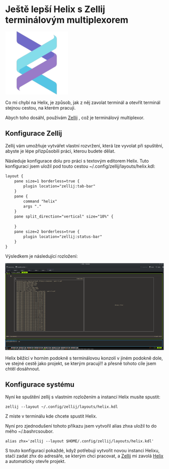 # Ještě lepší Helix s Zellij terminálovým multiplexorem

![](../img/helix.png)

Co mi chybí na Helix, je způsob, jak z něj zavolat terminál a otevřít terminál stejnou cestou, na kterém pracuji.

Abych toho dosáhl, používám [Zellij](https://zellij.dev/) , což je terminálový multiplexor.

## Konfigurace Zellij

Zellij vám umožňuje vytvářet vlastní rozvržení, která lze vyvolat při spuštění, abyste je lépe přizpůsobili práci, kterou budete dělat.

Následuje konfigurace dolu pro práci s textovým editorem Helix. Tuto konfiguraci jsem uložil pod touto cestou ~/.config/zellij/layouts/helix.kdl:
```
layout {
    pane size=1 borderless=true {
        plugin location="zellij:tab-bar"
    }
    pane {
        command "helix"
        args "."
    }
    pane split_direction="vertical" size="10%" {

    } 
    pane size=2 borderless=true {
        plugin location="zellij:status-bar"
    }
}
```
Výsledkem je následující rozložení:

![](../img/HelixAndZellij-700x382.png)

Helix běžící v horním podokně s terminálovou konzolí v jiném podokně dole, ve stejné cestě jako projekt, se kterým pracuji!! a přesně tohoto cíle jsem chtěl dosáhnout.

## Konfigurace systému

Nyní ke spuštění zellij s vlastním rozložením a instancí Helix musíte spustit:
```
zellij --layout ~/.config/zellij/layouts/helix.kdl
```
Z míste v terminálu kde chcete spustit Helix.

Nyní pro zjednodušení tohoto příkazu jsem vytvořil alias zhxa uložil to do mého ~/.bashrcsoubor.
```
alias zhx='zellij --layout $HOME/.config/zellij/layouts/helix.kdl'
```
S touto konfigurací pokaždé, když potřebuji vytvořit novou instanci Helixu, stačí zadat zhx do adresáře, se kterým chci pracovat, a [Zellij](https://zellij.dev/) mi zavolá [Helix](https://helix-editor.com/) a automaticky otevře projekt.
